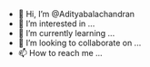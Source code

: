 - 👋 Hi, I’m @Adityabalachandran
- 👀 I’m interested in ...
- 🌱 I’m currently learning ...
- 💞️ I’m looking to collaborate on ...
- 📫 How to reach me ...

<!---
Adityabalachandran/Adityabalachandran is a ✨ special ✨ repository because its `README.md` (this file) appears on your GitHub profile.
You can click the Preview link to take a look at your changes.
--->
